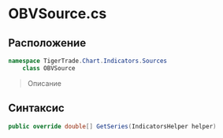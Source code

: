 
# OBVSource.cs
## Расположение
```csharp
namespace TigerTrade.Chart.Indicators.Sources  
    class OBVSource
```

> Описание

## Синтаксис
```csharp
public override double[] GetSeries(IndicatorsHelper helper)
```
